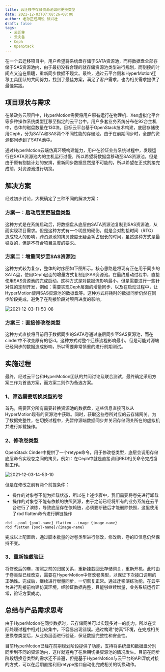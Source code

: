 ```yaml
---
title: 云迁移中存储资源池如何更换类型
date: 2021-12-03T07:08:26+08:00
author: 老孙正经胡说 徐兴壮
draft: false
tags:
  - 云迁移
  - 云灾备
  - Ceph
  - OpenStack
---
```


在一个云迁移项目中，用户希望将系统盘存储于SATA资源池，而将数据盘全部存储于SAS资源池内，由于最初没有合理的就存储资源池类型进行规划，而割接的时间点又迫在眉睫，重新同步数据不现实。最终，通过云平台侧和HyperMotion迁移工具团队的共同努力，找到了最佳方案，满足了客户需求，也为相关需求提供了最佳实践。

## 项目现状与需求

在某政务云项目中，HyperMotion需要将用户原有运行在物理机、Xen虚拟化平台等多种操作系统类型迁移至指定的云平台中。用户多套业务系统分布在92台主机中，总体的磁盘数量在130块。目标云平台基于OpenStack技术构建，底层存储使用Ceph，分为SATA和SAS两个不同性能的存储池。由于在前期同步时，全部的资源都同步到了SATA池中。

通过HyperMotion云端仿真环境构建能力，用户在验证业务系统过程中，发现运行在SATA资源池内的主机运行过慢，所以希望将数据盘移动至SAS资源池。但是由于原有割接计划的安排，重新同步数据显然是不可能的，所以希望在正式割接完成前，对资源池进行切换。

## 解决方案

经过初步讨论，大概确定了三种不同的解决方案：

### 方案一：启动后变更磁盘类型

这种方式是在系统启动后，将数据盘从底层由SATA资源池复制到SAS资源池，从而实现项目需求。但是这种方式有一个明显的硬伤，就是会对割接时间（RTO）造成较大的影响，跨资源池的拷贝速度无疑会耗占很长的时间，虽然这种方式是最稳妥的，但是不符合项目进度的要求。

### 方案二：增量同步至SAS资源池

这种方式较为复杂，整体的时序图如下图所示。核心思路是将现有正在用于同步的SATA盘，使用Ceph层面的增量方式复制到SAS资源池。在最终启动过程中，直接使用SAS资源池的完成启动。这种方式是对数据流影响最小，但是需要进行一些针对性的定制开发，例如：需要实现Ceph层面的增量同步、以及在启动过程中，让HyperMotion使用SAS资源池的数据盘等。这种方式将耗时的数据同步仍然在同步阶段完成，避免了在割接阶段对项目进度的影响。

![2021-12-03-11-50-08](/images/2021-12-03-11-50-08.png)

### 方案三：直接修改卷类型

这种方式直接将目前用于数据同步的SATA卷通过底层同步至SAS资源池，而在cinder中不改变原有的卷id。这种方式对整个迁移流程影响最小，但是可能对源端已经同步的数据造成影响，所以需要非常慎重的进行前期测试。

## 实施过程

最终，经过云平台和HyperMotion团队的共同讨论及联合测试，最终确定采用方案三作为首选方案，而方案二则作为备选方案。

### 1、筛选需要切换类型的卷

首先，需要区分所有需要转换资源池的数据盘，这些信息直接可以从HyperMotion现有的资源池中获取。同时，获取这些卷所对应的云存储网关。为了数据完整性，在切换过程中，先暂停源端数据同步并关闭存储网关所在的虚拟机并进行卸载操作。

### 2、修改卷类型

OpenStack Cinder中提供了一个retype命令，用于修改卷类型，底层会调用存储底层命令实现卷之间的拷贝，例如：在Ceph中就是直接调用RBD相关命令完成复制工作。

![2021-12-03-14-53-10](/images/2021-12-03-14-53-10.png)

但是在修改之前有两个前提条件：

* 操作的对象卷不能为挂载状态，所以在上述步骤中，我们需要将卷先进行卸载
* 操作的对象卷不能有依赖的快照资源，由于之前已经将所有的业务系统在云平台进行了演练，导致底层存在依赖链，必须要断链后才能删除快照，这里使用了rbd flatten命令进行解链操作

```
rbd --pool {pool-name} flatten --image {image-name}
rbd flatten {pool-name}/{image-name}
```

完成以上配置后，通过脚本批量的对卷类型进行修改，修改后，卷的ID信息仍然保持不变。

### 3、重新挂载验证

将修改后的卷，按照之前的归属关系，重新挂载回云存储网关，重新开机。此时由于卷类型已经改变，需要在HyperMotion中修改卷类型，以保证下次接口调用的正确性。完成后，继续进行增量同步，一切恢复正常。通过迁移演练功能，在云平台进行割接前构建仿真环境，经验证数据完整，且能够继续增量，业务系统运行正常，验证方案成功。

## 总结与产品需求思考

由于HyperMotion在同步数据时，云存储网关可以实现多对一的能力，所以在实际处理过程中相对比较集中，不容易出现错误。通过构建“仿真”环境，在完成相关更换卷类型后，从业务层面进行验证，保证数据完整性和安全性。

目前HyperMotion已经在前期规划阶段提供了功能，支持将系统盘和数据盘分别同步到不同的资源池内，这样就避免了在后期切换资源池的情况发生。目前在同步阶段切换卷类型的需求还不普遍，但是基于HyperMotion与云平台的API深度对接的方式，可以在后期直接利用retype接口自动化完成相关的切换动作。
